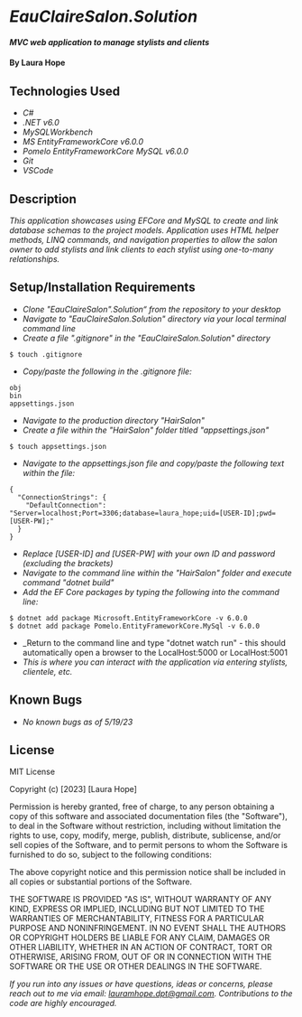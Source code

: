 # _EauClaireSalon.Solution_

#### _MVC web application to manage stylists and clients_

#### By **Laura Hope**

## Technologies Used

* _C#_
* _.NET v6.0_
* _MySQLWorkbench_
* _MS EntityFrameworkCore v6.0.0_
* _Pomelo EntityFrameworkCore MySQL v6.0.0_
* _Git_
* _VSCode_

## Description

_This application showcases using EFCore and MySQL to create and link database schemas to the project models. Application uses HTML helper methods, LINQ commands, and navigation properties to allow the salon owner to add stylists and link clients to each stylist using one-to-many relationships._

## Setup/Installation Requirements

* _Clone "EauClaireSalon".Solution“ from the repository to your desktop_
* _Navigate to "EauClaireSalon.Solution" directory via your local terminal command line_
* _Create a file ".gitignore" in the "EauClaireSalon.Solution" directory_
```
$ touch .gitignore
```
* _Copy/paste the following in the .gitignore file:_
```
obj
bin
appsettings.json
```
* _Navigate to the production directory "HairSalon"_
* _Create a file within the "HairSalon" folder titled "appsettings.json"_
```
$ touch appsettings.json
```
* _Navigate to the appsettings.json file and copy/paste the following text within the file:_
```
{
  "ConnectionStrings": {
    "DefaultConnection": "Server=localhost;Port=3306;database=laura_hope;uid=[USER-ID];pwd=[USER-PW];"
  }
}
```
* _Replace [USER-ID] and [USER-PW] with your own ID and password (excluding the brackets)_
* _Navigate to the command line within the "HairSalon" folder and execute command "dotnet build"_
* _Add the EF Core packages by typing the following into the command line:_
```
$ dotnet add package Microsoft.EntityFrameworkCore -v 6.0.0
$ dotnet add package Pomelo.EntityFrameworkCore.MySql -v 6.0.0
```
* _Return to the command line and type "dotnet watch run" - this should automatically open a browser to the LocalHost:5000 or LocalHost:5001
* _This is where you can interact with the application via entering stylists, clientele, etc._

## Known Bugs

* _No known bugs as of 5/19/23_

## License

MIT License

Copyright (c) [2023] [Laura Hope]

Permission is hereby granted, free of charge, to any person obtaining a copy
of this software and associated documentation files (the "Software"), to deal
in the Software without restriction, including without limitation the rights
to use, copy, modify, merge, publish, distribute, sublicense, and/or sell
copies of the Software, and to permit persons to whom the Software is
furnished to do so, subject to the following conditions:

The above copyright notice and this permission notice shall be included in all
copies or substantial portions of the Software.

THE SOFTWARE IS PROVIDED "AS IS", WITHOUT WARRANTY OF ANY KIND, EXPRESS OR
IMPLIED, INCLUDING BUT NOT LIMITED TO THE WARRANTIES OF MERCHANTABILITY,
FITNESS FOR A PARTICULAR PURPOSE AND NONINFRINGEMENT. IN NO EVENT SHALL THE
AUTHORS OR COPYRIGHT HOLDERS BE LIABLE FOR ANY CLAIM, DAMAGES OR OTHER
LIABILITY, WHETHER IN AN ACTION OF CONTRACT, TORT OR OTHERWISE, ARISING FROM,
OUT OF OR IN CONNECTION WITH THE SOFTWARE OR THE USE OR OTHER DEALINGS IN THE
SOFTWARE.

_If you run into any issues or have questions, ideas or concerns, please reach out to me via email: lauramhope.dpt@gmail.com.  Contributions to the code are highly encouraged._